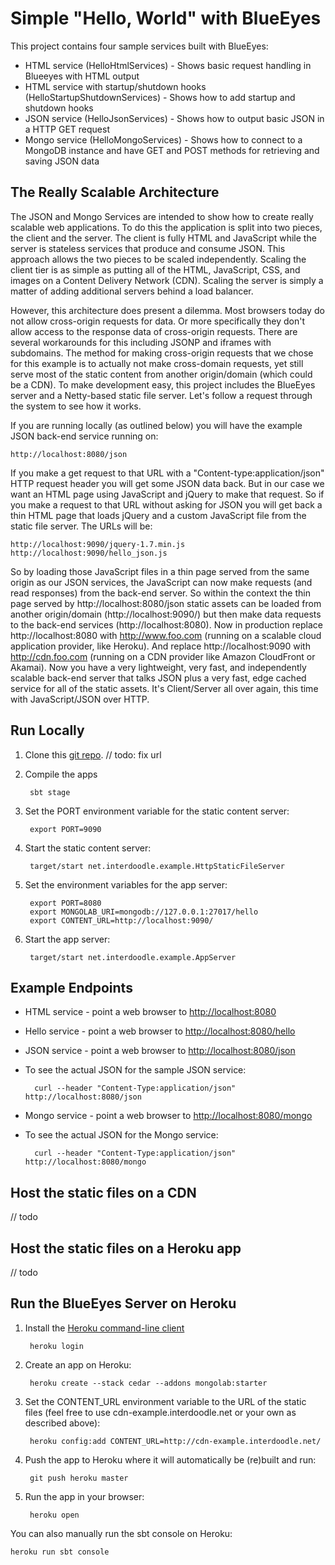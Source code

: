 Simple "Hello, World" with BlueEyes
===================================

This project contains four sample services built with BlueEyes:

* HTML service (HelloHtmlServices) - Shows basic request handling in Blueeyes with HTML output
* HTML service with startup/shutdown hooks (HelloStartupShutdownServices) - Shows how to add startup and shutdown hooks
* JSON service (HelloJsonServices) - Shows how to output basic JSON in a HTTP GET request
* Mongo service (HelloMongoServices) - Shows how to connect to a MongoDB instance and have GET and POST methods for retrieving and saving JSON data


The Really Scalable Architecture
--------------------------------

The JSON and Mongo Services are intended to show how to create really scalable web applications.  To do this the application is split into two pieces, the client and the server.  The client is fully HTML and JavaScript while the server is stateless services that produce and consume JSON.  This approach allows the two pieces to be scaled independently.  Scaling the client tier is as simple as putting all of the HTML, JavaScript, CSS, and images on a Content Delivery Network (CDN).  Scaling the server is simply a matter of adding additional servers behind a load balancer.

However, this architecture does present a dilemma.  Most browsers today do not allow cross-origin requests for data.  Or more specifically they don't allow access to the response data of cross-origin requests.  There are several workarounds for this including JSONP and iframes with subdomains.  The method for making cross-origin requests that we chose for this example is to actually not make cross-domain requests, yet still serve most of the static content from another origin/domain (which could be a CDN).  To make development easy, this project includes the BlueEyes server and a Netty-based static file server.  Let's follow a request through the system to see how it works.

If you are running locally (as outlined below) you will have the example JSON back-end service running on:

    http://localhost:8080/json

If you make a get request to that URL with a "Content-type:application/json" HTTP request header you will get some JSON data back.  But in our case we want an HTML page using JavaScript and jQuery to make that request.  So if you make a request to that URL without asking for JSON you will get back a thin HTML page that loads jQuery and a custom JavaScript file from the static file server.  The URLs will be:

    http://localhost:9090/jquery-1.7.min.js
    http://localhost:9090/hello_json.js

So by loading those JavaScript files in a thin page served from the same origin as our JSON services, the JavaScript can now make requests (and read responses) from the back-end server.  So within the context the thin page served by http://localhost:8080/json static assets can be loaded from another origin/domain (http://localhost:9090/) but then make data requests to the back-end services (http://localhost:8080).  Now in production replace http://localhost:8080 with http://www.foo.com (running on a scalable cloud application provider, like Heroku).  And replace http://localhost:9090 with http://cdn.foo.com (running on a CDN provider like Amazon CloudFront or Akamai).  Now you have a very lightweight, very fast, and independently scalable back-end server that talks JSON plus a very fast, edge cached service for all of the static assets.  It's Client/Server all over again, this time with JavaScript/JSON over HTTP.


Run Locally
-----------

1. Clone this [git repo](https://github.com/jamesward/helloblueeyes). // todo: fix url

2. Compile the apps

        sbt stage

3. Set the PORT environment variable for the static content server:

        export PORT=9090

4. Start the static content server:

        target/start net.interdoodle.example.HttpStaticFileServer

5. Set the environment variables for the app server:

        export PORT=8080
        export MONGOLAB_URI=mongodb://127.0.0.1:27017/hello
        export CONTENT_URL=http://localhost:9090/

6. Start the app server:

        target/start net.interdoodle.example.AppServer


Example Endpoints
-----------------

* HTML service - point a web browser to [http://localhost:8080](http://localhost:8080)
* Hello service - point a web browser to [http://localhost:8080/hello](http://localhost:8080/hello)
* JSON service - point a web browser to [http://localhost:8080/json](http://localhost:8080/json)
* To see the actual JSON for the sample JSON service:

        curl --header "Content-Type:application/json" http://localhost:8080/json

* Mongo service - point a web browser to [http://localhost:8080/mongo](http://localhost:8080/mongo)
* To see the actual JSON for the Mongo service:

        curl --header "Content-Type:application/json" http://localhost:8080/mongo


Host the static files on a CDN
------------------------------

// todo


Host the static files on a Heroku app
-------------------------------------

// todo


Run the BlueEyes Server on Heroku
---------------------------------

1. Install the [Heroku command-line client](http://toolbelt.herokuapp.com/)

        heroku login

2. Create an app on Heroku:

        heroku create --stack cedar --addons mongolab:starter

3. Set the CONTENT_URL environment variable to the URL of the static files (feel free to use cdn-example.interdoodle.net or your own as described above):

        heroku config:add CONTENT_URL=http://cdn-example.interdoodle.net/

4. Push the app to Heroku where it will automatically be (re)built and run:

        git push heroku master

5. Run the app in your browser:

        heroku open

You can also manually run the sbt console on Heroku:

    heroku run sbt console

